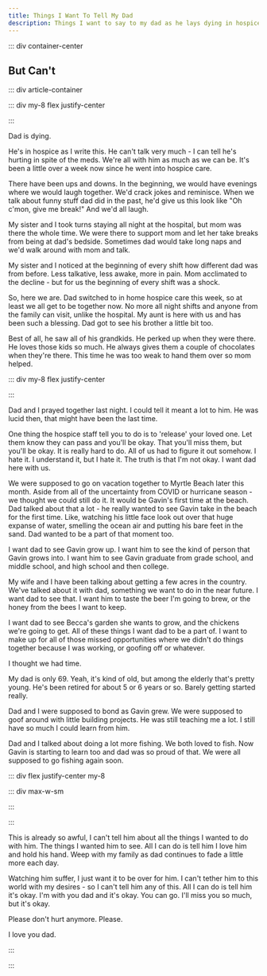 ```yaml
---
title: Things I Want To Tell My Dad
description: Things I want to say to my dad as he lays dying in hospice care
---
```

<page-header title="Things I Want To Tell My Dad"></page-header>

::: div container-center

## But Can't

::: div article-container

::: div my-8 flex justify-center

<picture-wrapper file-extension="jpg" file-name="dad-in-the-kitchen-with-us" alt-text="Mom, dad, my wife Becca and me sit on the kitchen floor. Mom holds my son, Gavin. Dad attempts to wrangle my nephew Gino. Becca is holding the puppy Apollo and I'm holding my niece Evie" attribution="From right to left Mom, Dad, Becca (wife), Me, Gavin (son), Gino (nephew), Apollo (puppy), Evie (niece)"></picture-wrapper>

:::

Dad is dying. 

He's in hospice as I write this. He can't talk very much - I can tell he's hurting in spite of the meds. We're all with him as much as we can be. It's been a little over a week now since he went into hospice care. 

There have been ups and downs. In the beginning, we would have evenings where we would laugh together. We'd crack jokes and reminisce. When we talk about funny stuff dad did in the past, he'd give us this look like "Oh c'mon, give me break!" And we'd all laugh. 

My sister and I took turns staying all night at the hospital, but mom was there the whole time. We were there to support mom and let her take breaks from being at dad's bedside. Sometimes dad would take long naps and we'd walk around with mom and talk. 

My sister and I noticed at the beginning of every shift how different dad was from before. Less talkative, less awake, more in pain. Mom acclimated to the decline - but for us the beginning of every shift was a shock. 

So, here we are. Dad switched to in home hospice care this week, so at least we all get to be together now. No more all night shifts and anyone from the family can visit, unlike the hospital. My aunt is here with us and has been such a blessing. Dad got to see his brother a little bit too. 

Best of all, he saw all of his grandkids. He perked up when they were there. He loves those kids so much. He always gives them a couple of chocolates when they're there. This time he was too weak to hand them over so mom helped. 

::: div my-8 flex justify-center

<picture-wrapper file-extension="jpg" file-name="dad-with-the-grandkids" alt-text="My dad with my niece Evie, my son Gavin, and my nephew Gino" classes="w-1/2 max-w-sm"></picture-wrapper>

:::

Dad and I prayed together last night. I could tell it meant a lot to him. He was lucid then, that might have been the last time.

One thing the hospice staff tell you to do is to 'release' your loved one. Let them know they can pass and you'll be okay. That you'll miss them, but you'll be okay. It is really hard to do. All of us had to figure it out somehow. I hate it. I understand it, but I hate it. The truth is that I'm not okay. I want dad here with us.

We were supposed to go on vacation together to Myrtle Beach later this month. Aside from all of the uncertainty from COVID or hurricane season - we thought we could still do it. It would be Gavin's first time at the beach. Dad talked about that a lot - he really wanted to see Gavin take in the beach for the first time. Like, watching his little face look out over that huge expanse of water, smelling the ocean air and putting his bare feet in the sand. Dad wanted to be a part of that moment too. 

I want dad to see Gavin grow up. I want him to see the kind of person that Gavin grows into. I want him to see Gavin graduate from grade school, and middle school, and high school and then college. 

My wife and I have been talking about getting a few acres in the country. We've talked about it with dad, something we want to do in the near future. I want dad to see that. I want him to taste the beer I'm going to brew, or the honey from the bees I want to keep. 

I want dad to see Becca's garden she wants to grow, and the chickens we're going to get. All of these things I want dad to be a part of. I want to make up for all of those missed opportunities where we didn't do things together because I was working, or goofing off or whatever. 

I thought we had time.

My dad is only 69. Yeah, it's kind of old, but among the elderly that's pretty young. He's been retired for about 5 or 6 years or so. Barely getting started really.

Dad and I were supposed to bond as Gavin grew. We were supposed to goof around with little building projects. He was still teaching me a lot. I still have so much I could learn from him. 

Dad and I talked about doing a lot more fishing. We both loved to fish. Now Gavin is starting to learn too and dad was so proud of that. We were all supposed to go fishing again soon. 

::: div flex justify-center my-8

::: div max-w-sm

<picture-wrapper file-extension="jpg" file-name="fishing-with-dad" alt-text="Me and dad pose next to the tiniest fish ever caught"></picture-wrapper>

:::

::: 

This is already so awful, I can't tell him about all the things I wanted to do with him. The things I wanted him to see. All I can do is tell him I love him and hold his hand. Weep with my family as dad continues to fade a little more each day. 

Watching him suffer, I just want it to be over for him. I can't tether him to this world with my desires - so I can't tell him any of this. All I can do is tell him it's okay. I'm with you dad and it's okay. You can go. I'll miss you so much, but it's okay. 

Please don't hurt anymore. Please.

I love you dad.

:::

:::